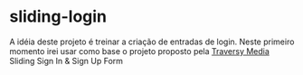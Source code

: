 # sliding-login

A idéia deste projeto é treinar a criação de entradas de login.
Neste primeiro momento irei usar como base o projeto proposto pela [Traversy Media](https://www.youtube.com/watch?v=mUdo6w87rh4)
Sliding Sign In &amp; Sign Up Form
